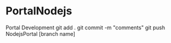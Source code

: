 # PortalNodejs
Portal Development
git add .
git commit -m "comments"
git push NodejsPortal [branch name]
